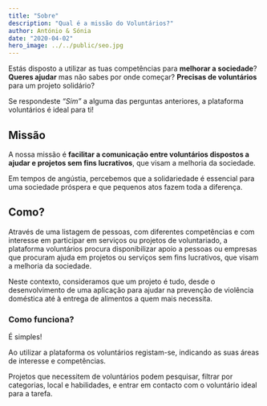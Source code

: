 ```yaml
---
title: "Sobre"
description: "Qual é a missão do Voluntários?"
author: António & Sónia
date: "2020-04-02"
hero_image: ../../public/seo.jpg
---
```

Estás disposto a utilizar as tuas competências para **melhorar a sociedade**?
**Queres ajudar** mas não sabes por onde começar?
**Precisas de voluntários** para um projeto solidário?

Se respondeste *“Sim”* a alguma das perguntas anteriores, a plataforma voluntários é ideal para ti!

## Missão
A nossa missão é **facilitar a comunicação entre voluntários dispostos a ajudar e projetos sem fins lucrativos**, que visam a melhoria da sociedade.

Em tempos de angústia, percebemos que a solidariedade é essencial para uma sociedade próspera e que pequenos atos fazem toda a diferença.

## Como?

Através de uma listagem de pessoas, com diferentes competências e com interesse em participar em serviços ou projetos de voluntariado, a plataforma voluntários procura disponibilizar apoio a pessoas ou empresas que procuram ajuda em projetos ou serviços sem fins lucrativos, que visam a melhoria da sociedade.

Neste contexto, consideramos que um projeto é tudo, desde o desenvolvimento de uma aplicação para ajudar na prevenção de violência doméstica até à entrega de alimentos a quem mais necessita.

### Como funciona?
É simples!

Ao utilizar a plataforma os voluntários registam-se, indicando as suas áreas de interesse e competências.

Projetos que necessitem de voluntários podem pesquisar, filtrar por categorias, local e habilidades, e entrar em contacto com o voluntário ideal para a tarefa.
